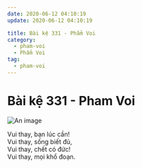 ```yaml
---
date: 2020-06-12 04:10:19
update: 2020-06-12 04:10:19

title: Bài kệ 331 - Phẩm Voi
category:
  - pham-voi
  - Phẩm Voi
tag:
  - pham-voi
---
```


# Bài kệ 331 - Pham Voi

![An image](/img/pham-voi/pham-voi-331.jpg)

Vui thay, bạn lúc cần!<br>Vui thay, sống biết đủ,<br>Vui thay, chết có đức!<br>Vui thay, mọi khổ đoạn.<br>
